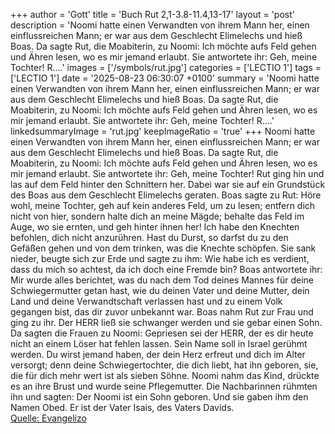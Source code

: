 +++
author = 'Gott'
title = 'Buch Rut 2,1-3.8-11.4,13-17'
layout = 'post'
description = 'Noomi hatte einen Verwandten von ihrem Mann her, einen einflussreichen Mann; er war aus dem Geschlecht Elimelechs und hieß Boas. Da sagte Rut, die Moabiterin, zu Noomi: Ich möchte aufs Feld gehen und Ähren lesen, wo es mir jemand erlaubt. Sie antwortete ihr: Geh, meine Tochter! R....'
images = ['/symbols/rut.jpg']
categories = ['LECTIO 1']
tags = ['LECTIO 1']
date = '2025-08-23 06:30:07 +0100'
summary = 'Noomi hatte einen Verwandten von ihrem Mann her, einen einflussreichen Mann; er war aus dem Geschlecht Elimelechs und hieß Boas. Da sagte Rut, die Moabiterin, zu Noomi: Ich möchte aufs Feld gehen und Ähren lesen, wo es mir jemand erlaubt. Sie antwortete ihr: Geh, meine Tochter! R....'
linkedsummaryImage = 'rut.jpg'
keepImageRatio = 'true'
+++
Noomi hatte einen Verwandten von ihrem Mann her, einen einflussreichen Mann; er war aus dem Geschlecht Elimelechs und hieß Boas.
Da sagte Rut, die Moabiterin, zu Noomi: Ich möchte aufs Feld gehen und Ähren lesen, wo es mir jemand erlaubt. Sie antwortete ihr: Geh, meine Tochter!
Rut ging hin und las auf dem Feld hinter den Schnittern her.<!--more--> Dabei war sie auf ein Grundstück des Boas aus dem Geschlecht Elimelechs geraten.
Boas sagte zu Rut: Höre wohl, meine Tochter, geh auf kein anderes Feld, um zu lesen; entfern dich nicht von hier, sondern halte dich an meine Mägde;
behalte das Feld im Auge, wo sie ernten, und geh hinter ihnen her! Ich habe den Knechten befohlen, dich nicht anzurühren. Hast du Durst, so darfst du zu den Gefäßen gehen und von dem trinken, was die Knechte schöpfen.
Sie sank nieder, beugte sich zur Erde und sagte zu ihm: Wie habe ich es verdient, dass du mich so achtest, da ich doch eine Fremde bin?
Boas antwortete ihr: Mir wurde alles berichtet, was du nach dem Tod deines Mannes für deine Schwiegermutter getan hast, wie du deinen Vater und deine Mutter, dein Land und deine Verwandtschaft verlassen hast und zu einem Volk gegangen bist, das dir zuvor unbekannt war.
Boas nahm Rut zur Frau und ging zu ihr. Der HERR ließ sie schwanger werden und sie gebar einen Sohn.
Da sagten die Frauen zu Noomi: Gepriesen sei der HERR, der es dir heute nicht an einem Löser hat fehlen lassen. Sein Name soll in Israel gerühmt werden.
Du wirst jemand haben, der dein Herz erfreut und dich im Alter versorgt; denn deine Schwiegertochter, die dich liebt, hat ihn geboren, sie, die für dich mehr wert ist als sieben Söhne.
Noomi nahm das Kind, drückte es an ihre Brust und wurde seine Pflegemutter.
Die Nachbarinnen rühmten ihn und sagten: Der Noomi ist ein Sohn geboren. Und sie gaben ihm den Namen Obed. Er ist der Vater Isais, des Vaters Davids.<br> [Quelle: Evangelizo](https://evangeliumtagfuertag.org/DE/gospel)